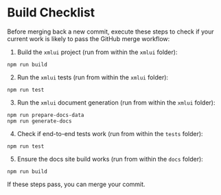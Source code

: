 # Build Checklist

Before merging back a new commit, execute these steps to check if your current work is likely to pass the GitHub merge workflow:

1. Build the `xmlui` project (run from within the `xmlui` folder):

```
npm run build
```

2. Run the `xmlui` tests (run from within the `xmlui` folder):

```
npm run test
```

3. Run the `xmlui` document generation (run from within the `xmlui` folder):

```
npm run prepare-docs-data
npm run generate-docs
```

4. Check if end-to-end tests work (run from within the `tests` folder):

```
npm run test
```

5. Ensure the docs site build works (run from within the `docs` folder):

```
npm run build
```

If these steps pass, you can merge your commit.